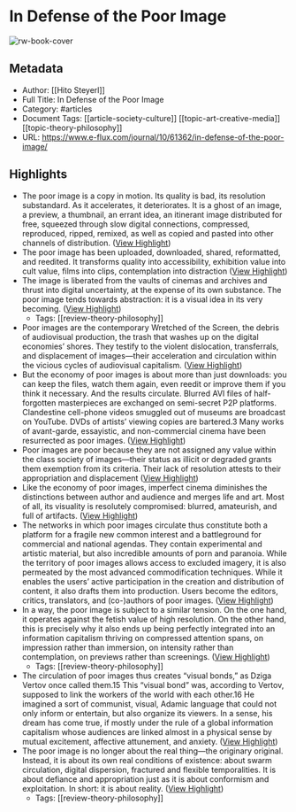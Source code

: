 # In Defense of the Poor Image

![rw-book-cover](https://images.e-flux-systems.com/9d5a51a7e1fec23bfb6c3a3268b1348c.jpg?w=2000)

## Metadata
- Author: [[Hito Steyerl]]
- Full Title: In Defense of the Poor Image
- Category: #articles
- Document Tags: [[article-society-culture]] [[topic-art-creative-media]] [[topic-theory-philosophy]] 
- URL: https://www.e-flux.com/journal/10/61362/in-defense-of-the-poor-image/

## Highlights
- The poor image is a copy in motion. Its quality is bad, its resolution substandard. As it accelerates, it deteriorates. It is a ghost of an image, a preview, a thumbnail, an errant idea, an itinerant image distributed for free, squeezed through slow digital connections, compressed, reproduced, ripped, remixed, as well as copied and pasted into other channels of distribution. ([View Highlight](https://read.readwise.io/read/01hdg4qjbc13s1xebba2yw8zv1))
- The poor image has been uploaded, downloaded, shared, reformatted, and reedited. It transforms quality into accessibility, exhibition value into cult value, films into clips, contemplation into distraction ([View Highlight](https://read.readwise.io/read/01hdg4wr3tba4nta4d5dxrwf81))
- The image is liberated from the vaults of cinemas and archives and thrust into digital uncertainty, at the expense of its own substance. The poor image tends towards abstraction: it is a visual idea in its very becoming. ([View Highlight](https://read.readwise.io/read/01hdg4wyj89e80qd01hgc64517))
    - Tags: [[review-theory-philosophy]] 
- Poor images are the contemporary Wretched of the Screen, the debris of audiovisual production, the trash that washes up on the digital economies’ shores. They testify to the violent dislocation, transferrals, and displacement of images—their acceleration and circulation within the vicious cycles of audiovisual capitalism. ([View Highlight](https://read.readwise.io/read/01hdg4v6w2057s6nydhd1fkgfe))
- But the economy of poor images is about more than just downloads: you can keep the files, watch them again, even reedit or improve them if you think it necessary. And the results circulate. Blurred AVI files of half-forgotten masterpieces are exchanged on semi-secret P2P platforms. Clandestine cell-phone videos smuggled out of museums are broadcast on YouTube. DVDs of artists’ viewing copies are bartered.3 Many works of avant-garde, essayistic, and non-commercial cinema have been resurrected as poor images. ([View Highlight](https://read.readwise.io/read/01hdg55pjer88fy5x1w45g9mbe))
- Poor images are poor because they are not assigned any value within the class society of images—their status as illicit or degraded grants them exemption from its criteria. Their lack of resolution attests to their appropriation and displacement ([View Highlight](https://read.readwise.io/read/01hdg56e6fgyzrmk798pqyb2f2))
- Like the economy of poor images, imperfect cinema diminishes the distinctions between author and audience and merges life and art. Most of all, its visuality is resolutely compromised: blurred, amateurish, and full of artifacts. ([View Highlight](https://read.readwise.io/read/01hdg59dx331jah8hw72cdkwm6))
- The networks in which poor images circulate thus constitute both a platform for a fragile new common interest and a battleground for commercial and national agendas. They contain experimental and artistic material, but also incredible amounts of porn and paranoia. While the territory of poor images allows access to excluded imagery, it is also permeated by the most advanced commodification techniques. While it enables the users’ active participation in the creation and distribution of content, it also drafts them into production. Users become the editors, critics, translators, and (co-)authors of poor images. ([View Highlight](https://read.readwise.io/read/01hdg5art3gx100212jjjh2v80))
- In a way, the poor image is subject to a similar tension. On the one hand, it operates against the fetish value of high resolution. On the other hand, this is precisely why it also ends up being perfectly integrated into an information capitalism thriving on compressed attention spans, on impression rather than immersion, on intensity rather than contemplation, on previews rather than screenings. ([View Highlight](https://read.readwise.io/read/01hdg5dh6wy5gnks4w7fka7bqk))
    - Tags: [[review-theory-philosophy]] 
- The circulation of poor images thus creates “visual bonds,” as Dziga Vertov once called them.15 This “visual bond” was, according to Vertov, supposed to link the workers of the world with each other.16 He imagined a sort of communist, visual, Adamic language that could not only inform or entertain, but also organize its viewers. In a sense, his dream has come true, if mostly under the rule of a global information capitalism whose audiences are linked almost in a physical sense by mutual excitement, affective attunement, and anxiety. ([View Highlight](https://read.readwise.io/read/01hdg5ezft7h3vaj393kctwcf6))
- The poor image is no longer about the real thing—the originary original. Instead, it is about its own real conditions of existence: about swarm circulation, digital dispersion, fractured and flexible temporalities. It is about defiance and appropriation just as it is about conformism and exploitation.
  In short: it is about reality. ([View Highlight](https://read.readwise.io/read/01hdg5hhvghbdk5nd0mgexdzx8))
    - Tags: [[review-theory-philosophy]] 
